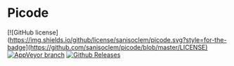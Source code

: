 ﻿# Picode

[![GitHub license](https://img.shields.io/github/license/sanisoclem/picode.svg?style=for-the-badge](https://github.com/sanisoclem/picode/blob/master/LICENSE)
[![AppVeyor branch](https://img.shields.io/appveyor/ci/sanisoclem/picode/master.svg?style=for-the-badge&logo=appveyor)](https://ci.appveyor.com/project/sanisoclem/picode/branch/master)
[![Github Releases](https://img.shields.io/github/tag/sanisoclem/picode.svg?style=for-the-badge&label=Latest%20Release&logo=github)](https://github.com/sanisoclem/picode/releases)